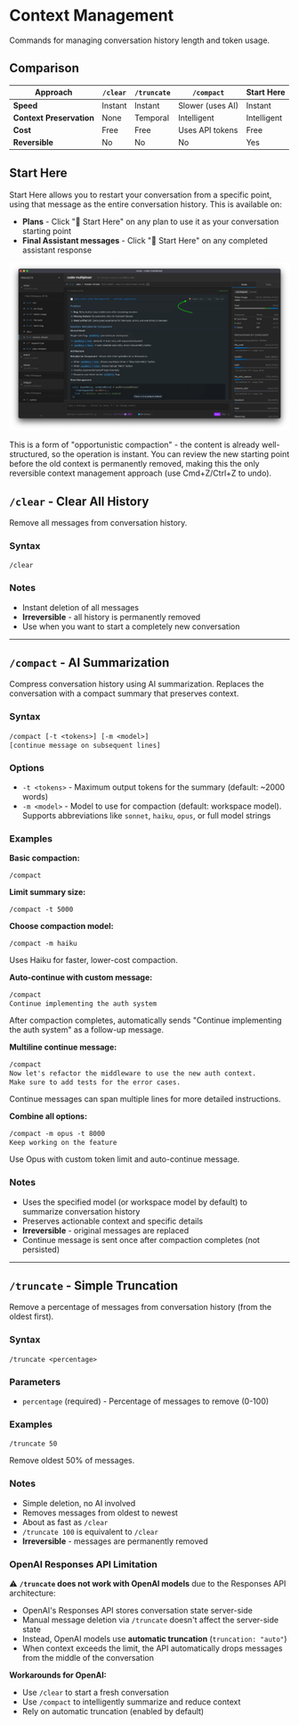 # Context Management

Commands for managing conversation history length and token usage.

## Comparison

| Approach                 | `/clear` | `/truncate` | `/compact`       | Start Here  |
| ------------------------ | -------- | ----------- | ---------------- | ----------- |
| **Speed**                | Instant  | Instant     | Slower (uses AI) | Instant     |
| **Context Preservation** | None     | Temporal    | Intelligent      | Intelligent |
| **Cost**                 | Free     | Free        | Uses API tokens  | Free        |
| **Reversible**           | No       | No          | No               | Yes         |

## Start Here

Start Here allows you to restart your conversation from a specific point, using that message as the entire conversation history. This is available on:

- **Plans** - Click "🎯 Start Here" on any plan to use it as your conversation starting point
- **Final Assistant messages** - Click "🎯 Start Here" on any completed assistant response

![Start Here](./img/plan-compact.webp)

This is a form of "opportunistic compaction" - the content is already well-structured, so the operation is instant. You can review the new starting point before the old context is permanently removed, making this the only reversible context management approach (use Cmd+Z/Ctrl+Z to undo).

## `/clear` - Clear All History

Remove all messages from conversation history.

### Syntax

```
/clear
```

### Notes

- Instant deletion of all messages
- **Irreversible** - all history is permanently removed
- Use when you want to start a completely new conversation

---

## `/compact` - AI Summarization

Compress conversation history using AI summarization. Replaces the conversation with a compact summary that preserves context.

### Syntax

```
/compact [-t <tokens>] [-m <model>]
[continue message on subsequent lines]
```

### Options

- `-t <tokens>` - Maximum output tokens for the summary (default: ~2000 words)
- `-m <model>` - Model to use for compaction (default: workspace model). Supports abbreviations like `sonnet`, `haiku`, `opus`, or full model strings

### Examples

**Basic compaction:**

```
/compact
```

**Limit summary size:**

```
/compact -t 5000
```

**Choose compaction model:**

```
/compact -m haiku
```

Uses Haiku for faster, lower-cost compaction.

**Auto-continue with custom message:**

```
/compact
Continue implementing the auth system
```

After compaction completes, automatically sends "Continue implementing the auth system" as a follow-up message.

**Multiline continue message:**

```
/compact
Now let's refactor the middleware to use the new auth context.
Make sure to add tests for the error cases.
```

Continue messages can span multiple lines for more detailed instructions.

**Combine all options:**

```
/compact -m opus -t 8000
Keep working on the feature
```

Use Opus with custom token limit and auto-continue message.

### Notes

- Uses the specified model (or workspace model by default) to summarize conversation history
- Preserves actionable context and specific details
- **Irreversible** - original messages are replaced
- Continue message is sent once after compaction completes (not persisted)

---

## `/truncate` - Simple Truncation

Remove a percentage of messages from conversation history (from the oldest first).

### Syntax

```
/truncate <percentage>
```

### Parameters

- `percentage` (required) - Percentage of messages to remove (0-100)

### Examples

```
/truncate 50
```

Remove oldest 50% of messages.

### Notes

- Simple deletion, no AI involved
- Removes messages from oldest to newest
- About as fast as `/clear`
- `/truncate 100` is equivalent to `/clear`
- **Irreversible** - messages are permanently removed

### OpenAI Responses API Limitation

⚠️ **`/truncate` does not work with OpenAI models** due to the Responses API architecture:

- OpenAI's Responses API stores conversation state server-side
- Manual message deletion via `/truncate` doesn't affect the server-side state
- Instead, OpenAI models use **automatic truncation** (`truncation: "auto"`)
- When context exceeds the limit, the API automatically drops messages from the middle of the conversation

**Workarounds for OpenAI:**

- Use `/clear` to start a fresh conversation
- Use `/compact` to intelligently summarize and reduce context
- Rely on automatic truncation (enabled by default)
